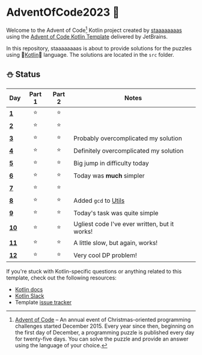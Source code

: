 # AdventOfCode2023 🎄

Welcome to the Advent of Code[^aoc] Kotlin project created by [staaaaaaaas][github] using the [Advent of Code Kotlin Template][template] delivered by JetBrains.

In this repository, staaaaaaaas is about to provide solutions for the puzzles using 🥶[Kotlin][kotlin]🥶 language.
The solutions are located in the `src` folder.

## ⛄ Status 

| Day                    | Part 1 | Part 2 | Notes                                         |
|------------------------|:------:|:------:|-----------------------------------------------|
| [**1**](src/Day01.kt)  |   ⭐    |   ⭐    |                                               |
| [**2**](src/Day02.kt)  |   ⭐    |   ⭐    |                                               |
| [**3**](src/Day03.kt)  |   ⭐    |   ⭐    | Probably overcomplicated my solution          |
| [**4**](src/Day04.kt)  |   ⭐    |   ⭐    | Definitely overcomplicated my solution        |
| [**5**](src/Day05.kt)  |   ⭐    |   ⭐    | Big jump in difficulty today                  |
| [**6**](src/Day06.kt)  |   ⭐    |   ⭐    | Today was **much** simpler                    |
| [**7**](src/Day07.kt)  |   ⭐    |   ⭐    |                                               |
| [**8**](src/Day08.kt)  |   ⭐    |   ⭐    | Added `gcd` to [Utils](src/Utils.kt)          |
| [**9**](src/Day09.kt)  |   ⭐    |   ⭐    | Today's task was quite simple                 |
| [**10**](src/Day10.kt) |   ⭐    |   ⭐    | Ugliest code I've ever written, but it works! |
| [**11**](src/Day11.kt) |   ⭐    |   ⭐    | A little slow, but again, works!              |
| [**12**](src/Day12.kt) |   ⭐    |   ⭐    | Very cool DP problem!                         |

If you're stuck with Kotlin-specific questions or anything related to this template, check out the following resources:

- [Kotlin docs][docs]
- [Kotlin Slack][slack]
- Template [issue tracker][issues]


[^aoc]:
    [Advent of Code][aoc] – An annual event of Christmas-oriented programming challenges started December 2015.
    Every year since then, beginning on the first day of December, a programming puzzle is published every day for twenty-five days.
    You can solve the puzzle and provide an answer using the language of your choice.

[aoc]: https://adventofcode.com
[docs]: https://kotlinlang.org/docs/home.html
[github]: https://github.com/staaaaaaaas
[issues]: https://github.com/kotlin-hands-on/advent-of-code-kotlin-template/issues
[kotlin]: https://kotlinlang.org
[slack]: https://surveys.jetbrains.com/s3/kotlin-slack-sign-up
[template]: https://github.com/kotlin-hands-on/advent-of-code-kotlin-template
